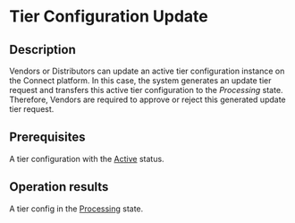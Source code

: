 # Tier Configuration Update
## Description
Vendors or Distributors can update an active tier configuration instance on the Connect platform. In this case, the system generates an update tier request and transfers this active tier configuration to the *Processing* state. Therefore, Vendors are required to approve or reject this generated update tier request.
## Prerequisites
A tier configuration with the [Active](s-c-active.html) status.
## Operation results
A tier config in the [Processing](s-b-processing.html) state.